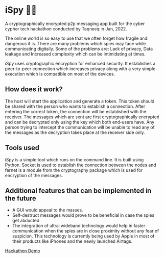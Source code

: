 # iSpy 🕵🏻

A cryptographically encrypted p2p messaging app built for the cyber cypher tech hackathon conducted by Taqneeq in Jan, 2022.

<p>The online world is so easy to use that we often forget how fragile and dangerous it is. There are many problems which spies may face while communicating digitally. Some of the problems are: Lack of privacy, Data leakage and Increased complexity which can be intimidating at times.</p>

<p>iSpy uses cryptographic encryption for enhanced security. It establishes a peer-to-peer connection which increases privacy along with a very simple execution which is compatible on most of the devices.</p>

<h2>How does it work?</h2>
<p>The host will start the application and generate a token. This token should be shared with the person who wants to establish a connection. After entering the correct token, the connection will be established with the receiver. The messages which are sent are first cryptographically encrypted and can be decrypted only using the key which both end-users have. Any person trying to intercept the communication will be unable to read any of the messages as the decryption takes place at the receiver side only.</p>


<h2>Tools used</h2>
<p>iSpy is a simple tool which runs on the command line. It is built using Python. Socket is used to establish the connection between the nodes and fernet is a module from the cryptography package which is used for encryption of the messages.</p>


<h2>Additional features that can be implemented in the future</h2>
<ul>
<li>A GUI would appeal to the masses.</li>
<li>Self-destruct messages would prove to be beneficial in case the spies get abducted.</l>
<li>The integration of ultra-wideband technology would help in faster communication when the spies are in close proximity without any fear of suspicion. This technology is currently being used by Apple in most of their products like iPhones and the newly launched Airtags.</li>
</ul>

<a href="https://youtu.be/bYNaww-03Wk?t=8201">Hackathon Demo</a>

